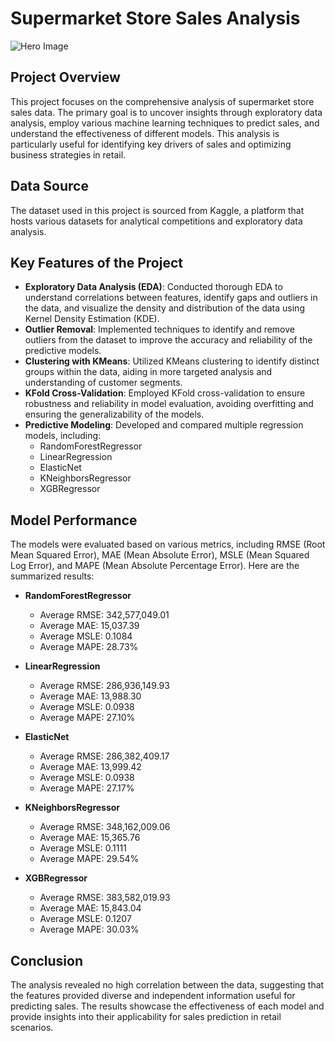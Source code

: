 # Supermarket Store Sales Analysis

![Hero Image](images/hero.png)

## Project Overview

This project focuses on the comprehensive analysis of supermarket store sales data. The primary goal is to uncover insights through exploratory data analysis, employ various machine learning techniques to predict sales, and understand the effectiveness of different models. This analysis is particularly useful for identifying key drivers of sales and optimizing business strategies in retail.

## Data Source

The dataset used in this project is sourced from Kaggle, a platform that hosts various datasets for analytical competitions and exploratory data analysis.

## Key Features of the Project

- **Exploratory Data Analysis (EDA)**: Conducted thorough EDA to understand correlations between features, identify gaps and outliers in the data, and visualize the density and distribution of the data using Kernel Density Estimation (KDE).
- **Outlier Removal**: Implemented techniques to identify and remove outliers from the dataset to improve the accuracy and reliability of the predictive models.
- **Clustering with KMeans**: Utilized KMeans clustering to identify distinct groups within the data, aiding in more targeted analysis and understanding of customer segments.
- **KFold Cross-Validation**: Employed KFold cross-validation to ensure robustness and reliability in model evaluation, avoiding overfitting and ensuring the generalizability of the models.
- **Predictive Modeling**: Developed and compared multiple regression models, including:
  - RandomForestRegressor
  - LinearRegression
  - ElasticNet
  - KNeighborsRegressor
  - XGBRegressor

## Model Performance

The models were evaluated based on various metrics, including RMSE (Root Mean Squared Error), MAE (Mean Absolute Error), MSLE (Mean Squared Log Error), and MAPE (Mean Absolute Percentage Error). Here are the summarized results:

- **RandomForestRegressor**

  - Average RMSE: 342,577,049.01
  - Average MAE: 15,037.39
  - Average MSLE: 0.1084
  - Average MAPE: 28.73%

- **LinearRegression**

  - Average RMSE: 286,936,149.93
  - Average MAE: 13,988.30
  - Average MSLE: 0.0938
  - Average MAPE: 27.10%

- **ElasticNet**

  - Average RMSE: 286,382,409.17
  - Average MAE: 13,999.42
  - Average MSLE: 0.0938
  - Average MAPE: 27.17%

- **KNeighborsRegressor**

  - Average RMSE: 348,162,009.06
  - Average MAE: 15,365.76
  - Average MSLE: 0.1111
  - Average MAPE: 29.54%

- **XGBRegressor**
  - Average RMSE: 383,582,019.93
  - Average MAE: 15,843.04
  - Average MSLE: 0.1207
  - Average MAPE: 30.03%

## Conclusion

The analysis revealed no high correlation between the data, suggesting that the features provided diverse and independent information useful for predicting sales. The results showcase the effectiveness of each model and provide insights into their applicability for sales prediction in retail scenarios.
